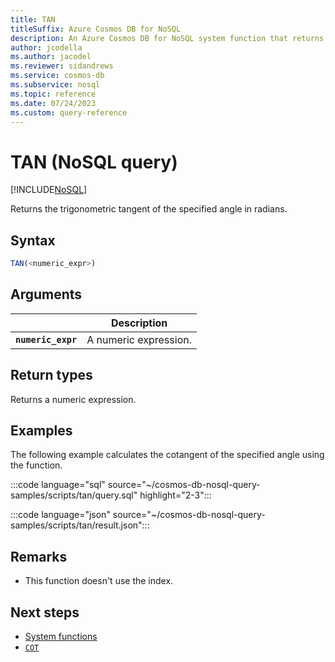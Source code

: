 ```yaml
---
title: TAN
titleSuffix: Azure Cosmos DB for NoSQL
description: An Azure Cosmos DB for NoSQL system function that returns the trigonometric tangent of the specified angle.
author: jcodella
ms.author: jacodel
ms.reviewer: sidandrews
ms.service: cosmos-db
ms.subservice: nosql
ms.topic: reference
ms.date: 07/24/2023
ms.custom: query-reference
---
```


# TAN (NoSQL query)

[!INCLUDE[NoSQL](../../includes/appliesto-nosql.md)]

Returns the trigonometric tangent of the specified angle in radians.
  
## Syntax
  
```sql
TAN(<numeric_expr>)  
```
  
## Arguments

| | Description |
| --- | --- |
| **`numeric_expr`** | A numeric expression. |

## Return types
  
Returns a numeric expression.  
  
## Examples
  
The following example calculates the cotangent of the specified angle using the function.
  
:::code language="sql" source="~/cosmos-db-nosql-query-samples/scripts/tan/query.sql" highlight="2-3":::

:::code language="json" source="~/cosmos-db-nosql-query-samples/scripts/tan/result.json":::

## Remarks

- This function doesn't use the index.

## Next steps

- [System functions](system-functions.yml)
- [`COT`](cot.md)
